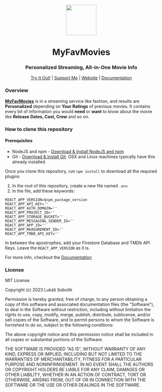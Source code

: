 <p align="center">
<img style="align:center;" src="./public/favicon.ico" alt="" width="100" />
</p>

<h1 align="center">MyFavMovies</h1>
<h3 align="center">Personalized Streaming, All-in-One Movie Info</h3>
<p align="center">
<a href="https://myfavmovies.lukassobotik.dev/">Try It Out!</a> | <a href="https://www.buymeacoffee.com/lukassobotik">Support Me</a> | <a href="https://www.lukassobotik.dev/project/MyFavMovies">Website</a> | <a href="https://github.com/PuckyEU/MyFavMovies/wiki">Documentation</a>
</p>

### Overview
[**MyFavMovies**](https://myfavmovies.lukassobotik.dev/) is in a streaming service like fashion, and results are **Personalized** depending on **Your Ratings** of previous movies. It contains every bit of information you would **need** or **want** to know about the movie like **Release Dates, Cast, Crew** and so on.

### How to clone this repository

#### Prerequisites
* NodeJS and npm - [Download & Install NodeJS and npm](https://nodejs.org/en/download/)
* Git - [Download & Install Git](https://git-scm.com/downloads). OSX and Linux machines typically have this already installed.

Once you clone this repository, run `npm install` to download all the required plugins

1. In the root of this repository, create a new file named `.env`
2. In the file, add these keywords:
```env
REACT_APP_VERSION=$npm_package_version
REACT_APP_API_KEY=''
REACT_APP_AUTH_DOMAIN=''
REACT_APP_PROJECT_ID=''
REACT_APP_STORAGE_BUCKET=''
REACT_APP_MESSAGING_SENDER_ID=''
REACT_APP_APP_ID=''
REACT_APP_MEASUREMENT_ID=''
REACT_APP_TMDB_API_KEY=''
```
In between the apostrophes, add your Firestore Database and TMDb API Keys. Leave the `REACT_APP_VERSION` as it is.

For more info, checkout the [Documentation](https://github.com/lukassobotik/MyFavMovies/wiki)

### License
MIT License

Copyright (c) 2023 Lukáš Sobotík

Permission is hereby granted, free of charge, to any person obtaining a copy
of this software and associated documentation files (the "Software"), to deal
in the Software without restriction, including without limitation the rights
to use, copy, modify, merge, publish, distribute, sublicense, and/or sell
copies of the Software, and to permit persons to whom the Software is
furnished to do so, subject to the following conditions:

The above copyright notice and this permission notice shall be included in all
copies or substantial portions of the Software.

THE SOFTWARE IS PROVIDED "AS IS", WITHOUT WARRANTY OF ANY KIND, EXPRESS OR
IMPLIED, INCLUDING BUT NOT LIMITED TO THE WARRANTIES OF MERCHANTABILITY,
FITNESS FOR A PARTICULAR PURPOSE AND NONINFRINGEMENT. IN NO EVENT SHALL THE
AUTHORS OR COPYRIGHT HOLDERS BE LIABLE FOR ANY CLAIM, DAMAGES OR OTHER
LIABILITY, WHETHER IN AN ACTION OF CONTRACT, TORT OR OTHERWISE, ARISING FROM,
OUT OF OR IN CONNECTION WITH THE SOFTWARE OR THE USE OR OTHER DEALINGS IN THE
SOFTWARE.
